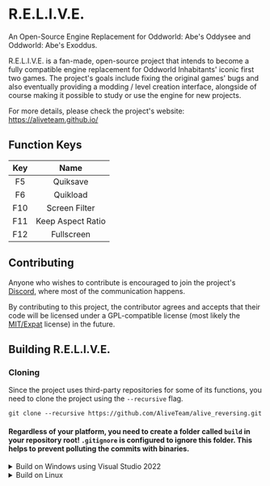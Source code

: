 # R.E.L.I.V.E.
An Open-Source Engine Replacement for Oddworld: Abe's Oddysee and Oddworld: Abe's Exoddus.

R.E.L.I.V.E. is a fan-made, open-source project that intends to become a fully compatible engine replacement for Oddworld Inhabitants' iconic first two games. The project's goals include fixing the original games' bugs and also eventually providing a modding / level creation interface, alongside of course making it possible to study or use the engine for new projects.

For more details, please check the project's website: https://aliveteam.github.io/

## Function Keys
| Key | Name |
| :-: | :--: |
| F5 | Quiksave |
| F6 | Quikload |
| F10 | Screen Filter |
| F11 | Keep Aspect Ratio |
| F12 | Fullscreen |

## Contributing

Anyone who wishes to contribute is encouraged to join the project's [Discord](
https://discord.gg/khs6KKS), where most of the communication happens.

By contributing to this project, the contributor agrees and accepts that their code will be licensed under a GPL-compatible license (most likely the [MIT/Expat](https://opensource.org/licenses/MIT) license) in the future.

## Building R.E.L.I.V.E.

### Cloning

Since the project uses third-party repositories for some of its functions, you need to clone the project using the `--recursive` flag.

```
git clone --recursive https://github.com/AliveTeam/alive_reversing.git
```

#### **Regardless of your platform, you need to create a folder called `build` in your repository root! `.gitignore` is configured to ignore this folder. This helps to prevent polluting the commits with binaries.**

<details>
<summary>Build on Windows using Visual Studio 2022</summary>

#### Prerequisites
1. [CMake](https://cmake.org/)
2. [SDL2](https://github.com/libsdl-org/SDL/releases)
3. [Straweberry Perl](https://strawberryperl.com/)
4. Qt 5.15.2


Optionally, install Qt 5.15.2 with [aqtinstall](https://github.com/miurahr/aqtinstall/releases) if you don't want to create an account on their website.
```
aqt install-qt windows desktop 5.15.2 win64_msvc2019_64
```

### Building
1. Cd into the build directory:
```
cd build
```

2. Generate the solution file:
```
cmake -S .. -B . -DSDL2_DIR=YOUR_SDL2_PATH -DCMAKE_PREFIX_PATH=YOUR_QT5_PREFIX_PATH
```

For example, if you installed Qt5 at `C:\Qt` and SDL2 at `C:\SDL2` you would run:
```
cmake -S .. -B . -DSDL2_DIR=C:\SDL2 -DCMAKE_PREFIX_PATH=C:\Qt\5.15.2\msvc2019_64
```

3. After cmake is done, open the generated `relive.sln` file within your `build` folder with Visual Studio 2022.
4. To start the build, click on `Build` -> `Build Solution` and wait for the build to finish.
5. Once the build has finished successfully, you'll find the relive executable in `build/Source/relive/Debug` and the editor executable in `build/Source/Tools/editor/Debug`.
</details>


<details>
<summary>Build on Linux</summary>

#### Prerequisites

1. [CMake](https://cmake.org/)
2. [SDL2](https://www.libsdl.org/)
3. [Perl](https://www.perl.org/)
4. Qt 5.15.x

#### Ubuntu
```
sudo apt install cmake libsdl2-dev perl qtdeclarative5-dev qtmultimedia5-dev qttools5-dev
```

1. Cd into the build directory:
```
cd build
```

2. Generate the makefile:
```
cmake -S .. -B .
```

3. Build relive:
```
make -j$(nproc)
```

4. Once the build has finished successfully, you'll find the relive executable in `build/Source/relive/Debug` and the editor executable in `build/Source/Tools/editor/Debug`.
5. You can optionally install the package using `make install` or create a Debian-compatible package using `cpack -G DEB`.

</details>
